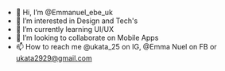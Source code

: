 - 👋 Hi, I’m @Emmanuel_ebe_uk
- 👀 I’m interested in Design and Tech's
- 🌱 I’m currently learning UI/UX
- 💞️ I’m looking to collaborate on Mobile Apps
- 📫 How to reach me @ukata_25 on IG, @Emma Nuel on FB or
ukata2929@gmail.com


